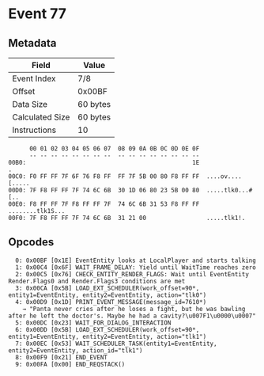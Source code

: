 # Event 77

## Metadata

| Field           | Value    |
|-----------------|----------|
| Event Index     | 7/8      |
| Offset          | 0x00BF   |
| Data Size       | 60 bytes |
| Calculated Size | 60 bytes |
| Instructions    | 10       |

```
      00 01 02 03 04 05 06 07  08 09 0A 0B 0C 0D 0E 0F
      -- -- -- -- -- -- -- --  -- -- -- -- -- -- -- --
00B0:                                               1E                 .
00C0: F0 FF FF 7F 6F 76 F8 FF  FF 7F 5B 00 80 F8 FF FF  ....ov....[.....
00D0: 7F F8 FF FF 7F 74 6C 6B  30 1D 06 80 23 5B 00 80  .....tlk0...#[..
00E0: F8 FF FF 7F F8 FF FF 7F  74 6C 6B 31 53 F8 FF FF  ........tlk1S...
00F0: 7F F8 FF FF 7F 74 6C 6B  31 21 00                 .....tlk1!.     
```

## Opcodes

```
  0: 0x00BF [0x1E] EventEntity looks at LocalPlayer and starts talking
  1: 0x00C4 [0x6F] WAIT_FRAME_DELAY: Yield until WaitTime reaches zero
  2: 0x00C5 [0x76] CHECK_ENTITY_RENDER_FLAGS: Wait until EventEntity Render.Flags0 and Render.Flags3 conditions are met
  3: 0x00CA [0x5B] LOAD_EXT_SCHEDULER(work_offset=90*, entity1=EventEntity, entity2=EventEntity, action="tlk0")
  4: 0x00D9 [0x1D] PRINT_EVENT_MESSAGE(message_id=7610*)
    → "Panta never cries after he loses a fight, but he was bawling after he left the doctor's. Maybe he had a cavity?\u007F1\u0000\u0007"
  5: 0x00DC [0x23] WAIT_FOR_DIALOG_INTERACTION
  6: 0x00DD [0x5B] LOAD_EXT_SCHEDULER(work_offset=90*, entity1=EventEntity, entity2=EventEntity, action="tlk1")
  7: 0x00EC [0x53] WAIT_SCHEDULER_TASK(entity1=EventEntity, entity2=EventEntity, action_id="tlk1")
  8: 0x00F9 [0x21] END_EVENT
  9: 0x00FA [0x00] END_REQSTACK()
```
